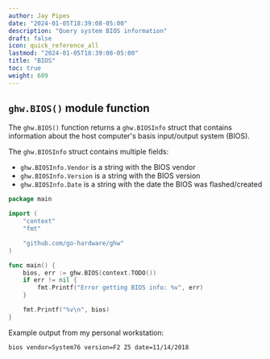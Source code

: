 ```yaml
---
author: Jay Pipes
date: "2024-01-05T18:39:08-05:00"
description: "Query system BIOS information"
draft: false
icon: quick_reference_all
lastmod: "2024-01-05T18:39:08-05:00"
title: "BIOS"
toc: true
weight: 609
---
```


## `ghw.BIOS()` module function

The `ghw.BIOS()` function returns a `ghw.BIOSInfo` struct that contains
information about the host computer's basis input/output system (BIOS).

The `ghw.BIOSInfo` struct contains multiple fields:

* `ghw.BIOSInfo.Vendor` is a string with the BIOS vendor
* `ghw.BIOSInfo.Version` is a string with the BIOS version
* `ghw.BIOSInfo.Date` is a string with the date the BIOS was flashed/created

```go
package main

import (
	"context"
	"fmt"

	"github.com/go-hardware/ghw"
)

func main() {
	bios, err := ghw.BIOS(context.TODO())
	if err != nil {
		fmt.Printf("Error getting BIOS info: %v", err)
	}

	fmt.Printf("%v\n", bios)
}
```

Example output from my personal workstation:

```
bios vendor=System76 version=F2 Z5 date=11/14/2018
```
